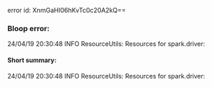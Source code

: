 error id: XnmGaHI06hKvTc0c20A2kQ==
### Bloop error:

24/04/19 20:30:48 INFO ResourceUtils: Resources for spark.driver:
#### Short summary: 

24/04/19 20:30:48 INFO ResourceUtils: Resources for spark.driver: